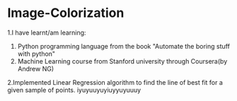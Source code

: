 # Image-Colorization
1.I have learnt/am learning:
  1. Python programming language from the book "Automate the boring stuff with python"
  2. Machine Learning course from Stanford university through Coursera(by Andrew NG)


2.Implemented Linear Regression algorithm to find the line of best fit for a given sample of points.
iyuyuuyuyiuyyuyuuuy
